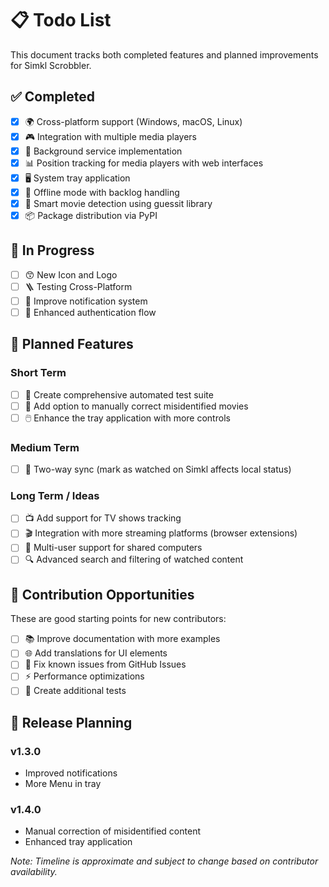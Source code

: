 # 📋 Todo List

This document tracks both completed features and planned improvements for Simkl Scrobbler.

## ✅ Completed

- [x] 🌍 Cross-platform support (Windows, macOS, Linux)
- [x] 🎮 Integration with multiple media players
- [x] 🔄 Background service implementation
- [x] 📊 Position tracking for media players with web interfaces
- [x] 🖥️ System tray application
- [x] 🔌 Offline mode with backlog handling
- [x] 🧠 Smart movie detection using guessit library
- [x] 📦 Package distribution via PyPI

## 🚧 In Progress

- [ ] 😙 New Icon and Logo
- [ ] 🪜 Testing Cross-Platform
- [ ] 📱 Improve notification system
- [ ] 🔐 Enhanced authentication flow

## 📝 Planned Features

### Short Term

- [ ] 🧪 Create comprehensive automated test suite
- [ ] 🔎 Add option to manually correct misidentified movies
- [ ] 🖱️ Enhance the tray application with more controls

### Medium Term

- [ ] 🔄 Two-way sync (mark as watched on Simkl affects local status)


### Long Term / Ideas

- [ ] 📺 Add support for TV shows tracking
- [ ] 🎬 Integration with more streaming platforms (browser extensions)
- [ ] 👥 Multi-user support for shared computers
- [ ] 🔍 Advanced search and filtering of watched content

## 🤝 Contribution Opportunities

These are good starting points for new contributors:

- [ ] 📚 Improve documentation with more examples
- [ ] 🌐 Add translations for UI elements
- [ ] 🐛 Fix known issues from GitHub Issues
- [ ] ⚡ Performance optimizations
- [ ] 🧪 Create additional tests

## 📆 Release Planning

### v1.3.0
- Improved notifications
- More Menu in tray

### v1.4.0
- Manual correction of misidentified content
- Enhanced tray application

_Note: Timeline is approximate and subject to change based on contributor availability._
